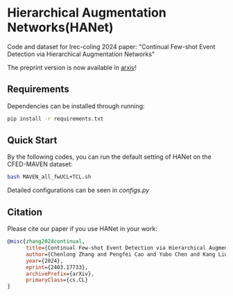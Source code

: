 # **H**ierarchical **A**ugmentation **Net**works(HANet)

Code and dataset for lrec-coling 2024 paper: "Continual Few-shot Event Detection via Hierarchical Augmentation Networks"

The preprint version is now available in [arxiv](https://arxiv.org/abs/2403.17733)!

## Requirements

Dependencies can be installed through running:

```bash
pip install -r requirements.txt
```

## Quick Start

By the following codes, you can run the default setting of HANet on the CFED-MAVEN dataset:

```bash
bash MAVEN_all_fwUCL+TCL.sh
```

Detailed configurations can be seen in *configs.py*

## Citation

Please cite our paper if you use HANet in your work:

```bibtex
@misc{zhang2024continual,
      title={Continual Few-shot Event Detection via Hierarchical Augmentation Networks}, 
      author={Chenlong Zhang and Pengfei Cao and Yubo Chen and Kang Liu and Zhiqiang Zhang and Mengshu Sun and Jun Zhao},
      year={2024},
      eprint={2403.17733},
      archivePrefix={arXiv},
      primaryClass={cs.CL}
}
```
